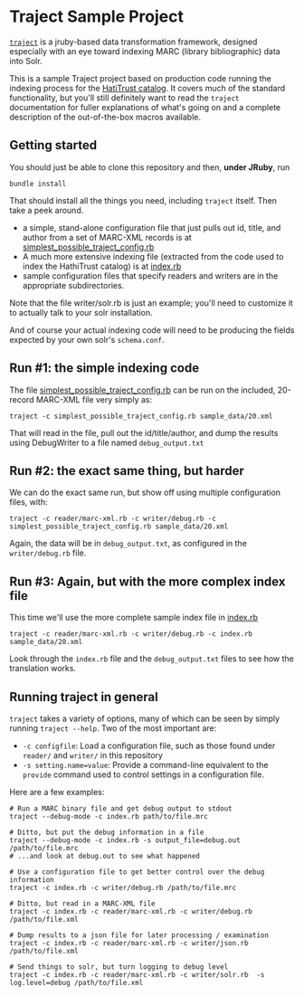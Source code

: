# Traject Sample Project

[`traject`](http://github.com/traject-project/traject/) is a jruby-based data transformation framework, designed
especially with an eye toward indexing MARC (library bibliographic) data into Solr.

This is a sample Traject project based on production code running the
indexing process for the [HatiTrust
catalog](http://www.hathitrust.org/). It covers much of the standard
functionality, but you'll still definitely want to read the `traject`
documentation for fuller explanations of what's going on and a
complete description of the out-of-the-box macros available.


## Getting started

You should just be able to clone this repository and then, **under
JRuby**, run

```
bundle install
```

That should install all the things you need, including `traject` itself. Then take a peek around.

* a simple, stand-alone configuration file that just pulls out id, title, and author from a set of MARC-XML records is at [simplest_possible_traject_config.rb](simplest_possible_traject_config.rb)
* A much more extensive indexing file (extracted from the code used to index the HathiTrust catalog) is at [index.rb](index.rb)
* sample configuration files that specify readers and writers are in the appropriate subdirectories.

Note that the file writer/solr.rb is just an example; you'll need to
customize it to actually talk to your solr installation.

And of course your actual indexing code will need to be producing the fields
expected by your own solr's `schema.conf`.


## Run #1: the simple indexing code

The file [simplest_possible_traject_config.rb](blob/master/simplest_possible_traject_config.rb) can be run on the included, 20-record MARC-XML file very simply as:

```
traject -c simplest_possible_traject_config.rb sample_data/20.xml 
```

That will read in the file, pull out the id/title/author, and dump the results using DebugWriter to a file named `debug_output.txt`

## Run #2: the exact same thing, but harder

We can do the exact same run, but show off using multiple configuration files, with:

```
traject -c reader/marc-xml.rb -c writer/debug.rb -c simplest_possible_traject_config.rb sample_data/20.xml 
```

Again, the data will be in `debug_output.txt`, as configured in the `writer/debug.rb` file.

## Run #3: Again, but with the more complex index file

This time we'll use the more complete sample index file in [index.rb](blob/master/index.rb)

```
traject -c reader/marc-xml.rb -c writer/debug.rb -c index.rb sample_data/20.xml 
```

Look through the `index.rb` file and the `debug_output.txt` files to see how the translation works.

## Running traject in general

`traject` takes a variety of options, many of which can be seen by simply running `traject --help`. Two of the most important are:

* `-c configfile`: Load a configuration file, such as those found under `reader/` and `writer/` in this repository
* `-s setting.name=value`: Provide a command-line equivalent to the `provide` command used to control settings in a configuration file.

Here are a few examples:

```
# Run a MARC binary file and get debug output to stdout
traject --debug-mode -c index.rb path/to/file.mrc

# Ditto, but put the debug information in a file
traject --debug-mode -c index.rb -s output_file=debug.out /path/to/file.mrc
# ...and look at debug.out to see what happened

# Use a configuration file to get better control over the debug information
traject -c index.rb -c writer/debug.rb /path/to/file.mrc

# Ditto, but read in a MARC-XML file
traject -c index.rb -c reader/marc-xml.rb -c writer/debug.rb /path/to/file.xml

# Dump results to a json file for later processing / examination
traject -c index.rb -c reader/marc-xml.rb -c writer/json.rb /path/to/file.xml

# Send things to solr, but turn logging to debug level
traject -c index.rb -c reader/marc-xml.rb -c writer/solr.rb  -s log.level=debug /path/to/file.xml

```

